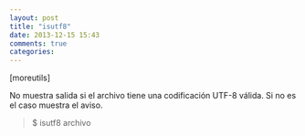 ```yaml
---
layout: post
title: "isutf8"
date: 2013-12-15 15:43
comments: true
categories: 
---
```

[moreutils]

No muestra salida si el archivo tiene una codificación UTF-8 válida. Si no es el caso muestra el aviso.

>$ isutf8 archivo

